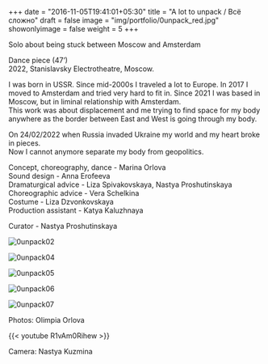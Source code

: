 +++
date = "2016-11-05T19:41:01+05:30"
title = "A lot to unpack / Всё сложно"
draft = false
image = "img/portfolio/0unpack_red.jpg"
showonlyimage = false
weight = 5
+++

Solo about being stuck between Moscow and Amsterdam  
  
<!--more-->
Dance piece (47’)  
2022, Stanislavsky Electrotheatre, Moscow. 

I was born in USSR. Since mid-2000s I traveled a lot to Europe. In 2017 I moved to Amsterdam and tried very hard to fit in. Since 2021 I was based in Moscow, but in liminal relationship with Amsterdam.  
This work was about displacement and me trying to find space for my body anywhere as the border between East and West is going through my body.  

On 24/02/2022 when Russia invaded Ukraine my world and my heart broke in pieces.  
Now I cannot anymore separate my body from geopolitics.  

Concept, choreography, dance - Marina Orlova  
Sound design - Anna Erofeeva  
Dramaturgical advice - Liza Spivakovskaya, Nastya Proshutinskaya  
Choreographic advice - Vera Schelkina  
Costume - Liza Dzvonkovskaya  
Production assistant - Katya Kaluzhnaya  

Curator - Nastya Proshutinskaya  


![0unpack02][1]

![0unpack04][2]

![0unpack05][3]

![0unpack06][4]

![0unpack07][5]

Photos: Olimpia Orlova  
 
{{< youtube R1vAm0Rihew >}}  
  
Camera: Nastya Kuzmina  

[1]: /img/portfolio/0unpack02.jpg
[2]: /img/portfolio/0unpack04.jpg
[3]: /img/portfolio/0unpack05.jpg
[4]: /img/portfolio/0unpack06.jpg
[5]: /img/portfolio/0unpack07.jpg